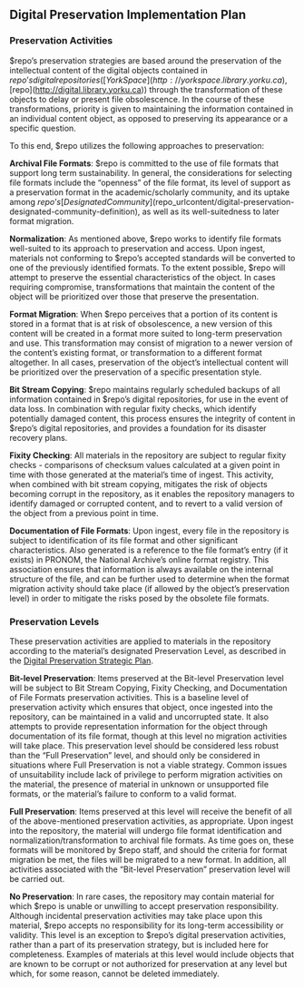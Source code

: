 ## Digital Preservation Implementation Plan

### Preservation Activities

$repo’s preservation strategies are based around the preservation of the intellectual content of the digital objects contained in $repo’s digital repositories ([YorkSpace](http://yorkspace.library.yorku.ca), [$repo](http://digital.library.yorku.ca)) through the transformation of these objects to delay or present file obsolescence. In the course of these transformations, priority is given to maintaining the information contained in an individual content object, as opposed to preserving its appearance or a specific question.

To this end, $repo utilizes the following approaches to preservation:

**Archival File Formats**: $repo is committed to the use of file formats that support long term sustainability. In general, the considerations for selecting file formats include the “openness” of the file format, its level of support as a preservation format in the academic/scholarly community, and its uptake among $repo’s [Designated Community]($repo_urlcontent/digital-preservation-designated-community-definition), as well as its well-suitedness to later format migration.

**Normalization**: As mentioned above, $repo works to identify file formats well-suited to its approach to preservation and access. Upon ingest, materials not conforming to $repo’s accepted standards will be converted to one of the previously identified formats. To the extent possible, $repo will attempt to preserve the essential characteristics of the object. In cases requiring compromise, transformations that maintain the content of the object will be prioritized over those that preserve the presentation.

**Format Migration**: When $repo perceives that a portion of its content is stored in a format that is at risk of obsolescence, a new version of this content will be created in a format more suited to long-term preservation and use. This transformation may consist of migration to a newer version of the content’s existing format, or transformation to a different format altogether. In all cases, preservation of the object’s intellectual content will be prioritized over the preservation of a specific presentation style.

**Bit Stream Copying**: $repo maintains regularly scheduled backups of all information contained in $repo’s digital repositories, for use in the event of data loss. In combination with regular fixity checks, which identify potentially damaged content, this process ensures the integrity of content in $repo’s digital repositories, and provides a foundation for its disaster recovery plans.

**Fixity Checking**: All materials in the repository are subject to regular fixity checks - comparisons of checksum values calculated at a given point in time with those generated at the material’s time of ingest. This activity, when combined with bit stream copying, mitigates the risk of objects becoming corrupt in the repository, as it enables the repository managers to identify damaged or corrupted content, and to revert to a valid version of the object from a previous point in time.

**Documentation of File Formats**: Upon ingest, every file in the repository is subject to identification of its file format and other significant characteristics. Also generated is a reference to the file format’s entry (if it exists) in PRONOM, the National Archive’s online format registry. This association ensures that information is always available on the internal structure of the file, and can be further used to determine when the format migration activity should take place (if allowed by the object’s preservation level) in order to mitigate the risks posed by the obsolete file formats.

### Preservation Levels

These preservation activities are applied to materials in the repository according to the material’s designated Preservation Level, as described in the [Digital Preservation Strategic Plan]($repo_urlcontent/digital-preservation-strategic-plan).

**Bit-level Preservation**: Items preserved at the Bit-level Preservation level will be subject to Bit Stream Copying, Fixity Checking, and Documentation of File Formats preservation activities. This is a baseline level of preservation activity which ensures that object, once ingested into the repository, can be maintained in a valid and uncorrupted state. It also attempts to provide representation information for the object through documentation of its file format, though at this level no migration activities will take place. This preservation level should be considered less robust than the “Full Preservation” level, and should only be considered in situations where Full Preservation is not a viable strategy. Common issues of unsuitability include lack of privilege to perform migration activities on the material, the presence of material in unknown or unsupported file formats, or the material’s failure to conform to a valid format.

**Full Preservation**: Items preserved at this level will receive the benefit of all of the above-mentioned preservation activities, as appropriate. Upon ingest into the repository, the material will undergo file format identification and normalization/transformation to archival file formats. As time goes on, these formats will be monitored by $repo staff, and should the criteria for format migration be met, the files will be migrated to a new format. In addition, all activities associated with the “Bit-level Preservation” preservation level will be carried out.

**No Preservation**: In rare cases, the repository may contain material for which $repo is unable or unwilling to accept preservation responsibility. Although incidental preservation activities may take place upon this material, $repo accepts no responsibility for its long-term accessibility or validity. This level is an exception to $repo’s digital preservation activities, rather than a part of its preservation strategy, but is included here for completeness. Examples of materials at this level would include objects that are known to be corrupt or not authorized for preservation at any level but which, for some reason, cannot be deleted immediately.
